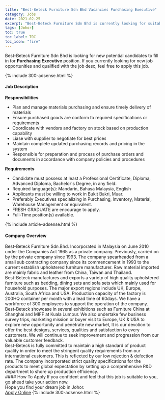 ```yaml
---
title: "Best-Beteck Furniture Sdn Bhd Vacancies Purchasing Executive" 
category: Jobs 
date: 2021-02-25 
excerpt: "Best-Beteck Furniture Sdn Bhd is currently looking for suitable person to fill in the Purchasing Executive which based in Johor" 
tags: [Johor] 
toc: true 
toc_label: TOC 
toc_icon: "fire" 
--- 
```


<p>Best-Beteck Furniture Sdn Bhd is looking for new potential candidates to fill in for <b>Purchasing Executive</b> position. If you currently looking for new job opportunities and qualified with the job desc, feel free to apply this job.
</p>{% include 300-adsense.html %} 
<div><div><h4>Job Description</h4></div><div><div><span><div><p><strong>Responsibilities</strong></p><ul><li>Plan and manage materials purchasing and ensure timely delivery of materials</li><li>Ensure purchased goods are conform to required specifications or requirements</li><li>Coordicate with vendors and factory on stock based on production capability</li><li>Liase with supplier to negotiate for best prices</li><li>Maintain complete updated purchasing records and pricing in the system</li><li>Responsible for preparation and process of purchase orders and documents in accordance with company policies and procedures</li></ul><p><strong>Requirements</strong></p><ul><li>Candidate must possess at least a Professional Certificate, Diploma, Advanced Diploma, Bachelor's Degree, in any field.</li><li>Required language(s): Mandarin, Bahasa Malaysia, English</li><li>Applicants must be willing to work in Bukit Bakri, Muar.</li><li>Preferably Executives specializing in Purchasing, Inventory, Material, Warehouse Management or equivalent.</li><li>FRESH GRADUATE are encourage to apply.</li><li>Full-Time position(s) available.</li></ul></div></span></div></div></div> 
{% include article-adsense.html %} 
<div><div><h4>Company Overview</h4></div><div><div><span><div><div>
<div>Best-Beteck Furniture Sdn.Bhd. Incorporated in Malaysia on June 2010 under the Companies Act 1965 as a private company. Previously, carried on by the private company since 1993. The company spearheaded from a small sub contracting company since its commencement in 1993 to the current establish upholstered furniture manufacturer. Raw material imported are mainly fabric and leather from China, Taiwan and Thailand.</div>
<div>Best-Beteck manufactures and exports a variety of high quality upholstered furniture such as bedding, dining sets and sofa sets which mainly used for household purposes. The major export regions include UK, Europe, Australia, South Africa and USA. Production capacity of the factory is 200HQ container per month with a lead time of 60days. We have a workforce of 300 employees to support the operation of the company.</div>
<div>Best-Beteck showcase in several exhibitions such as Furniture China at Shanghai and MIFF at Kuala Lumpur. We also undertake few business survey trips, marketing mission or buyer visit to Europe, UK &amp; USA to explore new opportunity and penetrate new market, It is our devotion to offer the best designs, services, qualities and satisfaction to every customers. We will continue to seek improvement and progression from our valuable customer feedback.</div>
<div>Best-Beteck is fully committed to maintain a high standard of product quality in order to meet the stringent quality requirements from our international customers. This is reflected by our low rejection &amp; defection rate. The company incorporated strict quality specifications for the products to meet global expectation by setting up a comprehensive R&amp;D department to shore up production efficiency.</div>
</div></div></span></div></div></div> 
#### How To Apply 
If you confident and feel that this job is suitable to you, go ahead take your action now. <br/> 
Hope you find your dream job in Johor. <br/> 
<a href="https://www.jobstreet.com.my/en/job/purchasing-executive-4489634?jobId=jobstreet-my-job-4489634&" class="btn btn--info" target="_blank" rel="nofollow noopenner">Apply Online</a> 
{% include 300-adsense.html %} 